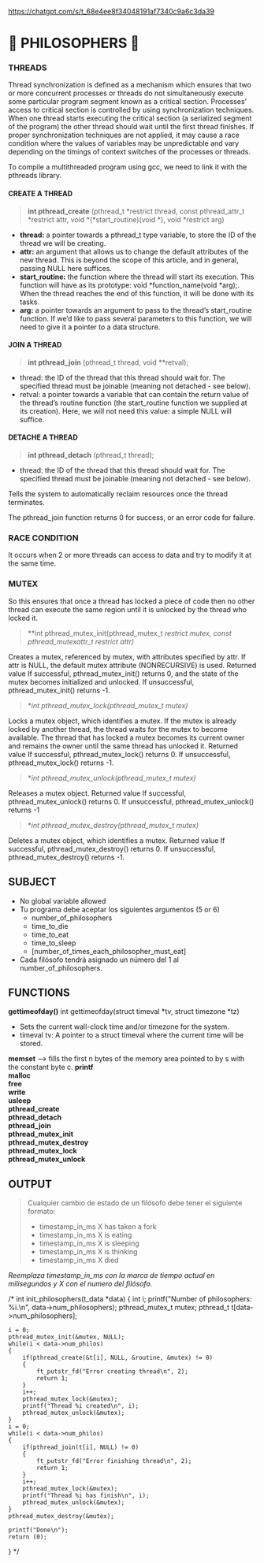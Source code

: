 https://chatgpt.com/s/t_68e4ee8f34048191af7340c9a6c3da39 
 
 # 🍜 PHILOSOPHERS 🍜

### THREADS
Thread synchronization is defined as a mechanism which ensures that two or more concurrent processes or threads do not simultaneously execute some particular program segment known as a critical section. Processes' access to critical section is controlled by using synchronization techniques. When one thread starts executing the critical section (a serialized segment of the program) the other thread should wait until the first thread finishes. If proper synchronization techniques are not applied, it may cause a race condition where the values of variables may be unpredictable and vary depending on the timings of context switches of the processes or threads. 

To compile a multithreaded program using gcc, we need to link it with the pthreads library.

#### CREATE A THREAD

> **int pthread_create** (pthread_t *restrict thread,
const pthread_attr_t *restrict attr,
void *(*start_routine)(void *),
void *restrict arg)
- **thread:** a pointer towards a pthread_t type variable, to store the ID of the thread we will be creating.
- **attr:** an argument that allows us to change the default attributes of the new thread. This is beyond the scope of this article, and in general, passing NULL here suffices.
- **start_routine:** the function where the thread will start its execution. This function will have as its prototype: void *function_name(void *arg);. When the thread reaches the end of this function, it will be done with its tasks.
- **arg:** a pointer towards an argument to pass to the thread’s start_routine function. If we’d like to pass several parameters to this function, we will need to give it a pointer to a data structure.
#### JOIN A THREAD
>**int pthread_join** (pthread_t thread, void **retval);
- thread: the ID of the thread that this thread should wait for. The specified thread must be joinable (meaning not detached - see below).
- retval: a pointer towards a variable that can contain the return value of the thread’s routine function (the start_routine function we supplied at its creation). Here, we will not need this value: a simple NULL will suffice.

#### DETACHE A THREAD
>**int pthread_detach** (pthread_t thread);
- thread: the ID of the thread that this thread should wait for. The specified thread must be joinable (meaning not detached - see below).

Tells the system to automatically reclaim resources once the thread terminates.

The pthread_join function returns 0 for success, or an error code for failure.
### RACE CONDITION
It occurs when 2 or more threads can access to data and try to modify it at the same time.

### MUTEX

So this ensures that once a thread has locked a piece of code then no other thread can execute the same region until it is unlocked by the thread who locked it.

> **int pthread_mutex_init(pthread_mutex_t *restrict mutex, const pthread_mutexattr_t *restrict attr)**

Creates a mutex, referenced by mutex, with attributes specified by attr. If attr is NULL, the default mutex attribute (NONRECURSIVE) is used. Returned value If successful, pthread_mutex_init() returns 0, and the state of the mutex becomes initialized and unlocked. If unsuccessful, pthread_mutex_init() returns -1.

> **int pthread_mutex_lock(pthread_mutex_t *mutex)**

Locks a mutex object, which identifies a mutex. If the mutex is already locked by another thread, the thread waits for the mutex to become available. The thread that has locked a mutex becomes its current owner and remains the owner until the same thread has unlocked it. 
Returned value If successful, pthread_mutex_lock() returns 0. If unsuccessful, pthread_mutex_lock() returns -1.

> **int pthread_mutex_unlock(pthread_mutex_t *mutex)**

Releases a mutex object.
Returned value If successful, pthread_mutex_unlock() returns 0. If unsuccessful, pthread_mutex_unlock() returns -1

> **int pthread_mutex_destroy(pthread_mutex_t *mutex)**

Deletes a mutex object, which identifies a mutex.
Returned value If successful, pthread_mutex_destroy() returns 0. If unsuccessful, pthread_mutex_destroy() returns -1.

## SUBJECT
- No global variable allowed
- Tu programa debe aceptar los siguientes argumentos (5 or 6)
	- number_of_philosophers
	- time_to_die
	- time_to_eat
	- time_to_sleep
	- [number_of_times_each_philosopher_must_eat]
- Cada filósofo tendrá asignado un número del 1 al number_of_philosophers.

## FUNCTIONS

**gettimeofday()** int gettimeofday(struct timeval *tv, struct timezone *tz)

- Sets the current wall-clock time and/or timezone for the system.
- timeval tv: A pointer to a struct timeval where the current time will be stored.

 **memset** --> fills the first n bytes of the memory area
      pointed to by s with the constant byte c.
 **printf** \
 **malloc** \
 **free** \
 **write** \
 **usleep** \
 **pthread_create** \
 **pthread_detach** \
 **pthread_join** \
 **pthread_mutex_init** \
 **pthread_mutex_destroy** \
 **pthread_mutex_lock** \
 **pthread_mutex_unlock**

## OUTPUT
> Cualquier cambio de estado de un filósofo debe tener el siguiente formato:
>- timestamp_in_ms X has taken a fork
>- timestamp_in_ms X is eating 
>- timestamp_in_ms X is sleeping
>- timestamp_in_ms X is thinking
>- timestamp_in_ms X died

*Reemplaza timestamp_in_ms con la marca de tiempo actual en milisegundos
y X con el numero del filósofo.*



/* int	init_philosophers(t_data *data)
{
	int i;
	printf("Number of philosophers: %i.\n", data->num_philosophers);
	pthread_mutex_t mutex;
	pthread_t	t[data->num_philosophers];
	
	i = 0;
	pthread_mutex_init(&mutex, NULL);
	while(i < data->num_philos)
	{
		if(pthread_create(&t[i], NULL, &routine, &mutex) != 0)
		{
			ft_putstr_fd("Error creating thread\n", 2);
			return 1;
		}
		i++;
		pthread_mutex_lock(&mutex);
		printf("Thread %i created\n", i);
		pthread_mutex_unlock(&mutex);
	}
	i = 0;
	while(i < data->num_philos)
	{
		if(pthread_join(t[i], NULL) != 0)
		{
			ft_putstr_fd("Error finishing thread\n", 2);
			return 1;
		}
		i++;
		pthread_mutex_lock(&mutex);
		printf("Thread %i has finish\n", i);
		pthread_mutex_unlock(&mutex);
	}
	pthread_mutex_destroy(&mutex);
	
	printf("Done\n");
	return (0);
} */
